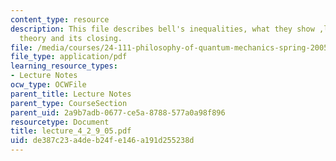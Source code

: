 ```yaml
---
content_type: resource
description: This file describes bell's inequalities, what they show ,loophole in
  theory and its closing.
file: /media/courses/24-111-philosophy-of-quantum-mechanics-spring-2005/de387c23a4deb24fe146a191d255238d_lecture_4_2_9_05.pdf
file_type: application/pdf
learning_resource_types:
- Lecture Notes
ocw_type: OCWFile
parent_title: Lecture Notes
parent_type: CourseSection
parent_uid: 2a9b7adb-0677-ce5a-8788-577a0a98f896
resourcetype: Document
title: lecture_4_2_9_05.pdf
uid: de387c23-a4de-b24f-e146-a191d255238d
---
```

